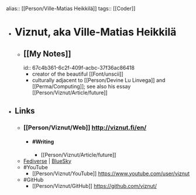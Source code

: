 alias:: [[Person/Ville-Matias Heikkilä]]
tags:: [[Coder]]

- # Viznut, aka Ville-Matias Heikkilä
	- ## [[My Notes]]
	  id:: 67c4b361-6c2f-409f-acbc-37f36ac86418
		- creator of the beautiful [[Font/unscii]]
		- culturally adjacent to [[Person/Devine Lu Linvega]] and [[Perma/Computing]]; see also his essay [[Person/Viznut/Article/future]]
- ## Links
	- ### [[Person/Viznut/Web]] http://viznut.fi/en/
		- #### #Writing
			- [[Person/Viznut/Article/future]]
	- [Fediverse](https://venera.social/profile/viznut/profile) | [BlueSky](https://bsky.app/profile/viznut.bsky.social)
	- #YouTube
		- [[Person/Viznut/YouTube]] https://www.youtube.com/user/viznut
	- #GitHub
		- [[Person/Viznut/GitHub]] https://github.com/viznut/